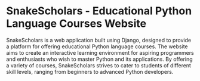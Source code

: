 # SnakeScholars - Educational Python Language Courses Website
SnakeScholars is a web application built using Django, designed to provide a platform for offering educational Python language courses. The website aims to create an interactive learning environment for aspiring programmers and enthusiasts who wish to master Python and its applications. By offering a variety of courses, SnakeScholars strives to cater to students of different skill levels, ranging from beginners to advanced Python developers.
